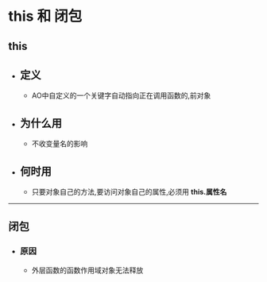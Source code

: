 # this 和 闭包

## this

- ## 定义

  - AO中自定义的一个关键字自动指向正在调用函数的,前对象

- ## 为什么用

  - 不收变量名的影响

- ## 何时用

  - 只要对象自己的方法,要访问对象自己的属性,必须用  **this.属性名**

---

## 闭包

- ### 原因

  - 外层函数的函数作用域对象无法释放